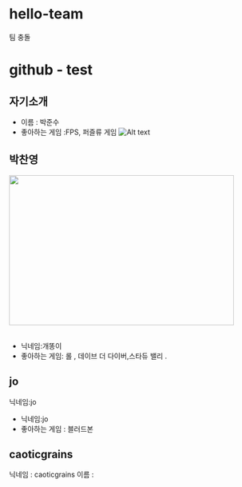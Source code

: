 # hello-team
팀 충돌 


# github - test
## 자기소개
* 이름 : 박준수
* 좋아하는 게임 :FPS, 퍼즐류 게임
![Alt text](C:\Users\Cadi\Desktop\image\"jangu.jpeg")

## 박찬영
<img src="https://www.google.com/url?sa=i&url=https%3A%2F%2Fkr.pinterest.com%2Fpin%2Fliiustration--369084131972540937%2F&psig=AOvVaw3AxmvzBii3jh2_1O94jHAU&ust=1737508522971000&source=images&cd=vfe&opi=89978449&ved=0CBEQjRxqFwoTCNjepOTRhYsDFQAAAAAdAAAAABAI" width="450px" height="300px"/></img>
<br></br>
* 닉네임:개똥이
* 좋아하는 게임: 롤 , 데이브 더 다이버,스타듀 밸리 .


## jo
닉네임:jo
* 닉네임:jo
* 좋아하는 게임 : 블러드본

## caoticgrains
닉네임 : caoticgrains
이름 : 
